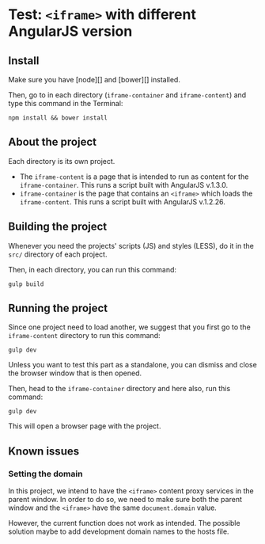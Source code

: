 # Test: `<iframe>` with different AngularJS version

## Install

Make sure you have [node][] and [bower][] installed.

Then, go to in each directory (`iframe-container` and `iframe-content`) and type this command in the Terminal:

```
npm install && bower install
```

## About the project

Each directory is its own project.

- The `iframe-content` is a page that is intended to run as content for the `iframe-container`. This runs a script built with AngularJS v.1.3.0.
- `iframe-container` is the page that contains an `<iframe>` which loads the `iframe-content`. This runs a script built with AngularJS v.1.2.26.

## Building the project

Whenever you need the projects' scripts (JS) and styles (LESS), do it in the `src/` directory of each project.

Then, in each directory, you can run this command:

```
gulp build
```

## Running the project

Since one project need to load another, we suggest that you first go to the `iframe-content` directory to run this command:

```
gulp dev
```

Unless you want to test this part as a standalone, you can dismiss and close the browser window that is then opened.

Then, head to the `iframe-container` directory and here also, run this command:

```
gulp dev
```

This will open a browser page with the project.

## Known issues

### Setting the domain

In this project, we intend to have the `<iframe>` content proxy services in the parent window. In order to do so, we need to make sure both the parent window and the `<iframe>` have the same `document.domain` value.

However, the current function does not work as intended. The possible solution maybe to add development domain names to the hosts file.